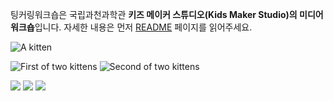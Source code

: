 팅커링워크숍은 국립과천과학관 **키즈 메이커 스튜디오(Kids Maker Studio)의 미디어 워크숍**입니다. 자세한 내용은 먼저 [README](README.md) 페이지를 읽어주세요.


![](http://placekitten.com/g/1200/300 "A kitten")

![](http://placekitten.com/g/550/450 "First of two kittens")
![](http://placekitten.com/g/550/450 "Second of two kittens")

![](http://placekitten.com/g/400/350)
![](http://placekitten.com/g/400/350)
![](http://placekitten.com/g/400/350)
